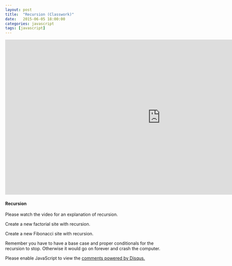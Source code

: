 ```yaml
---
layout: post
title:  "Recursion (Classwork)"
date:   2015-06-05 18:00:00
categories: javascript
tags: [javascript]
---
```


<iframe src="https://player.vimeo.com/video/129931628" width="1000" height="500" frameborder="0" webkitallowfullscreen mozallowfullscreen allowfullscreen></iframe>


<h4>Recursion</h4>
<p>Please watch the video for an explanation of recursion.</p>
<p>Create a new factorial site with recursion.</p>
<p>Create a new Fibonacci site with recursion.</p>
<p>Remember you have to have a base case and proper conditionals for the recursion to stop.  Otherwise it would go on forever and crash the computer.</p>


<div id="disqus_thread"></div>
<script type="text/javascript">
    /* * * CONFIGURATION VARIABLES * * */
    var disqus_shortname = 'devschool';

    /* * * DON'T EDIT BELOW THIS LINE * * */
    (function() {
        var dsq = document.createElement('script'); dsq.type = 'text/javascript'; dsq.async = true;
        dsq.src = '//' + disqus_shortname + '.disqus.com/embed.js';
        (document.getElementsByTagName('head')[0] || document.getElementsByTagName('body')[0]).appendChild(dsq);
    })();
</script>
<noscript>Please enable JavaScript to view the <a href="https://disqus.com/?ref_noscript" rel="nofollow">comments powered by Disqus.</a></noscript>
